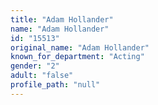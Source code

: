```yaml
---
title: "Adam Hollander"
name: "Adam Hollander"
id: "15513"
original_name: "Adam Hollander"
known_for_department: "Acting"
gender: "2"
adult: "false"
profile_path: "null"
---
```

